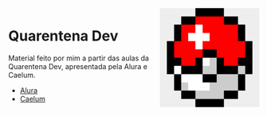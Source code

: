 <img src="imagens/pokeball.png" align="right" width="200" height="200">

# Quarentena Dev

Material feito por mim a partir das aulas da Quarentena Dev, apresentada pela Alura e Caelum.

* [Alura](https://www.alura.com.br/)
* [Caelum](https://www.caelum.com.br/)
